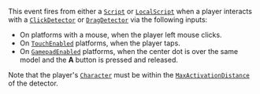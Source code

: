 This event fires from either a [`Script`](https://create.roblox.com/docs/reference/engine/classes/Script) or [`LocalScript`](https://create.roblox.com/docs/reference/engine/classes/LocalScript) when
a player interacts with a [`ClickDetector`](https://create.roblox.com/docs/reference/engine/classes/ClickDetector) or [`DragDetector`](https://create.roblox.com/docs/reference/engine/classes/DragDetector)
via the following inputs:

- On platforms with a mouse, when the player left mouse clicks.
- On [`TouchEnabled`](https://create.roblox.com/docs/reference/engine/classes/UserInputService#TouchEnabled) platforms, when
the player taps.
- On [`GamepadEnabled`](https://create.roblox.com/docs/reference/engine/classes/UserInputService#GamepadEnabled) platforms,
when the center dot is over the same model and the **A** button is
pressed and released.

Note that the player's [`Character`](https://create.roblox.com/docs/reference/engine/classes/Player#Character) must be within
the [`MaxActivationDistance`](https://create.roblox.com/docs/reference/engine/classes/ClickDetector#MaxActivationDistance) of
the detector.